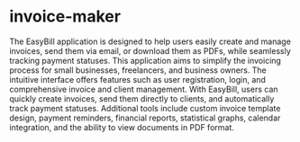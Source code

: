 # invoice-maker

The EasyBill application is designed to help users easily create and manage invoices, send them via email, or download them as PDFs, while seamlessly tracking payment statuses. This application aims to simplify the invoicing process for small businesses, freelancers, and business owners. The intuitive interface offers features such as user registration, login, and comprehensive invoice and client management. With EasyBill, users can quickly create invoices, send them directly to clients, and automatically track payment statuses. Additional tools include custom invoice template design, payment reminders, financial reports, statistical graphs, calendar integration, and the ability to view documents in PDF format.
